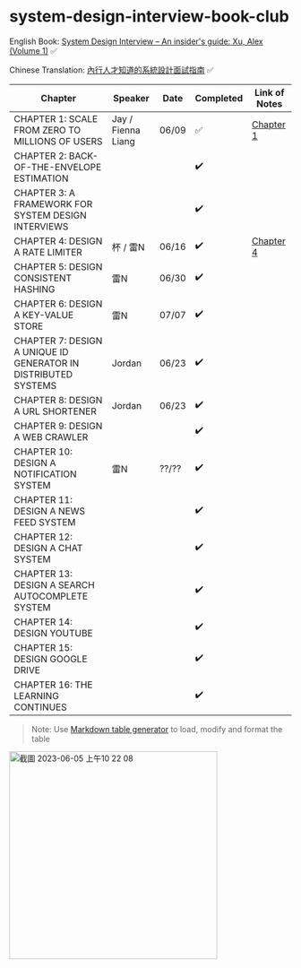 # system-design-interview-book-club

English Book: [System Design Interview – An insider's guide: Xu, Alex (Volume 1)](<https://github.com/G33kzD3n/Catalogue/blob/master/System%20Design%20Interview%20An%20Insider%E2%80%99s%20Guide%20by%20Alex%20Xu%20(z-lib.org).pdf>) ✅

Chinese Translation: [內行人才知道的系統設計面試指南](https://www.books.com.tw/products/0010903454) ✅

| Chapter                                                        | Speaker            | Date  | Completed | Link of Notes                |
| -------------------------------------------------------------- | ------------------ | ----- | --------- | ---------------------------- |
| CHAPTER 1: SCALE FROM ZERO TO MILLIONS OF USERS                | Jay / Fienna Liang | 06/09 | ✅        | [Chapter 1](notes/chapter_1.md) |
| CHAPTER 2: BACK-OF-THE-ENVELOPE ESTIMATION                     |                    |       | ✔️         |                              |
| CHAPTER 3: A FRAMEWORK FOR SYSTEM DESIGN INTERVIEWS            |                    |       | ✔️         |                              |
| CHAPTER 4: DESIGN A RATE LIMITER                               | 杯 / 雷N           | 06/16 | ✔️         | [Chapter 4](notes/chapter_4.md) |
| CHAPTER 5: DESIGN CONSISTENT HASHING                           | 雷N                | 06/30 | ✔️         |                              |
| CHAPTER 6: DESIGN A KEY-VALUE STORE                            | 雷N                | 07/07 | ✔️         |                              |
| CHAPTER 7: DESIGN A UNIQUE ID GENERATOR IN DISTRIBUTED SYSTEMS | Jordan             | 06/23 | ✔️         |                              |
| CHAPTER 8: DESIGN A URL SHORTENER                              | Jordan             | 06/23 | ✔️         |                              |
| CHAPTER 9: DESIGN A WEB CRAWLER                                |                    |       | ✔️         |                              |
| CHAPTER 10: DESIGN A NOTIFICATION SYSTEM                       | 雷N                | ??/?? | ✔️         |                              |
| CHAPTER 11: DESIGN A NEWS FEED SYSTEM                          |                    |       | ✔️         |                              |
| CHAPTER 12: DESIGN A CHAT SYSTEM                               |                    |       | ✔️         |                              |
| CHAPTER 13: DESIGN A SEARCH AUTOCOMPLETE SYSTEM                |                    |       | ✔️         |                              |
| CHAPTER 14: DESIGN YOUTUBE                                     |                    |       | ✔️         |                              |
| CHAPTER 15: DESIGN GOOGLE DRIVE                                |                    |       | ✔️         |                              |
| CHAPTER 16: THE LEARNING CONTINUES                             |                    |       | ✔️         |                              |

> Note: Use [Markdown table generator](https://www.tablesgenerator.com/markdown_tables) to load, modify and format the table

<img width="371" alt="截圖 2023-06-05 上午10 22 08" src="https://github.com/warren30815/system-design-interview-book-club/assets/36834814/c634e1e9-f1e3-46af-95b6-1ae14bc3887a">

